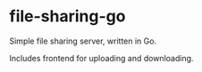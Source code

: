 # file-sharing-go

Simple file sharing server, written in Go.

Includes frontend for uploading and downloading.
